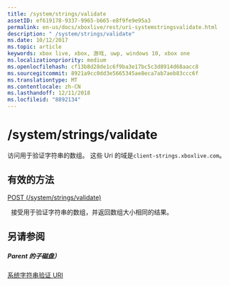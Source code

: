 ```yaml
---
title: /system/strings/validate
assetID: ef619178-9337-9965-b665-e8f9fe9e95a3
permalink: en-us/docs/xboxlive/rest/uri-systemstringsvalidate.html
description: " /system/strings/validate"
ms.date: 10/12/2017
ms.topic: article
keywords: xbox live, xbox, 游戏, uwp, windows 10, xbox one
ms.localizationpriority: medium
ms.openlocfilehash: cf13b8d28de1c6f9ba3e17bc5c3d8914d68aacc8
ms.sourcegitcommit: 8921a9cc0dd3e5665345ae8eca7ab7aeb83ccc6f
ms.translationtype: MT
ms.contentlocale: zh-CN
ms.lasthandoff: 12/11/2018
ms.locfileid: "8892134"
---
```

# <a name="systemstringsvalidate"></a>/system/strings/validate
访问用于验证字符串的数组。 这些 Uri 的域是`client-strings.xboxlive.com`。
  
<a id="ID4EV"></a>

 
## <a name="valid-methods"></a>有效的方法

[POST (/system/strings/validate)](uri-systemstringsvalidatepost.md)

&nbsp;&nbsp;接受用于验证字符串的数组，并返回数组大小相同的结果。
 
<a id="ID4E6"></a>

 
## <a name="see-also"></a>另请参阅
 
<a id="ID4EBB"></a>

 
##### <a name="parent"></a>Parent 的子磁盘） 

[系统字符串验证 URI](atoc-reference-systemstringsvalidate.md)

   